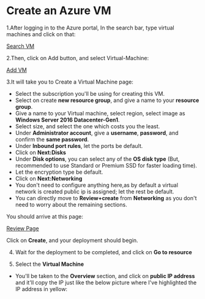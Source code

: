 # **Create an Azure VM**

1.After logging in to the Azure portal, In the search bar, type virtual machines and click on that:

[Search VM](https://user-images.githubusercontent.com/83011430/115717971-53ba3200-a398-11eb-85de-37f117873ef2.png)

2.Then, click on Add button, and select Virtual-Machine:

[Add VM](https://user-images.githubusercontent.com/83011430/115718614-e78bfe00-a398-11eb-8d05-7b7d5e563838.png)

3.It will take you to Create a Virtual Machine page:
 - Select the subscription you'll be using for creating this VM.
 - Select on create **new resource group**, and give a name to your **resource group**.
 - Give a name to your Virtual machine, select region, select image as **Windows Server 2016 Datacenter-Gen1**.
 - Select size, and select the one which costs you the least.
 - Under **Administrator account**, give a **username**, **password**, and confirm the **same password**.
 - Under **Inbound port rules**, let the ports be default.
 - Click on **Next:Disks**
 - Under **Disk options**, you can select any of the **OS disk type** (But, recommended to use Standard or Premium SSD for faster loading time).
 - Let the encryption type be default.
 - Click on **Next:Networking**
 - You don't need to configure anything here,as by default a virtual network is created public ip is assigned; let the rest be default.
 - You can directly move to **Review+create** from **Networking** as you don't need to worry about the remaining sections.
 
 You should arrive at this page:
 
 [Review Page](https://user-images.githubusercontent.com/83011430/115721096-523e3900-a39b-11eb-8f11-e21b4e6b6121.png)
 
 Click on **Create**, and your deployment should begin.
 
4. Wait for the deployment to be completed, and click on **Go to resource**

5. Select the **Virtual Machine**
 - You'll be taken to the **Overview** section, and click on **public IP address** and it'll copy the IP just like the below picture where I've highlighted the IP address in yellow:
 
